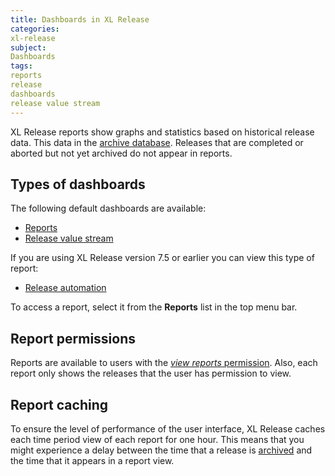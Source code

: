 ```yaml
---
title: Dashboards in XL Release
categories:
xl-release
subject:
Dashboards
tags:
reports
release
dashboards
release value stream
---
```


XL Release reports show graphs and statistics based on historical release data. This data in the [archive database](/xl-release/concept/how-archiving-works.html). Releases that are completed or aborted but not yet archived do not appear in reports.

## Types of dashboards

The following default dashboards are available:

* [Reports](/xl-release/concept/reports-dashboard-tab.html)
* [Release value stream](/xl-release/concept/release-value-stream-dashboard.html)

If you are using XL Release version 7.5 or earlier you can view this type of report:

* [Release automation](/xl-release/concept/release-automation-report.html)

To access a report, select it from the **Reports** list in the top menu bar.

## Report permissions

Reports are available to users with the [*view reports* permission](/xl-release/how-to/configure-permissions.html). Also, each report only shows the releases that the user has permission to view.

## Report caching

To ensure the level of performance of the user interface, XL Release caches each time period view of each report for one hour. This means that you might experience a delay between the time that a release is [archived](/xl-release/concept/how-archiving-works.html) and the time that it appears in a report view.
